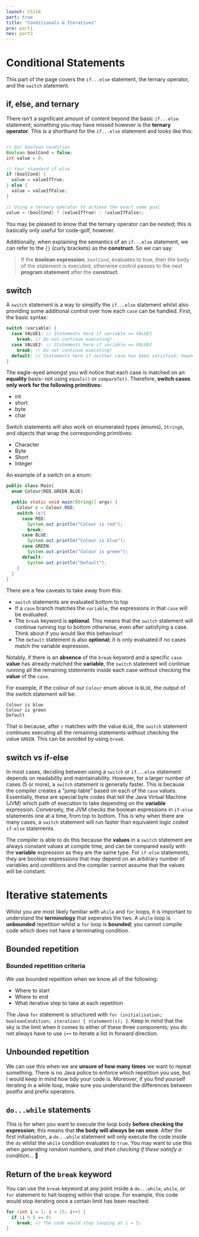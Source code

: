 ```yaml
---
layout: CS118
part: true
title: "Conditionals & Iteratives"
pre: part1
nex: part3
---
```


# Conditional Statements

This part of the page covers the `if...else` statement, the ternary operator, and the `switch` statement.

## if, else, and ternary

There isn't a significant amount of content beyond the basic `if...else` statement; something you may have missed however is the **ternary operator**. This is a shorthand for the `if...else` statement and looks like this:

```java

// Our boolean condition
Boolean boolCond = false;
int value = 0;

// Your standard if-else
if (boolCond) {
  value = valueIfTrue;
} else {
  value = valueIfFalse;
}

// Using a ternary operator to achieve the exact same goal
value = (boolCond) ? (valueIfTrue) : (valueIfFalse);
```

You may be pleased to know that the ternary operator can be nested; this is basically only useful for code-golf, however. 

Additionally, when explaining the semantics of an `if...else` statement, we can refer to the `{}` (curly brackets) as the **construct**. So we can say:

> If the **boolean expression**, `boolCond`, evaluates to true, then the body of the statement is executed, otherwise control passes to the next **program statement** after the **construct**.


## switch

A `switch` statement is a way to simplify the `if...else` statement whilst also providing some additional control over how each `case` can be handled. First, the basic syntax:
``` java
switch (variable) {
  case VALUE1: // Statements here if variable == VALUE1
    break; // Do not continue executing!
  case VALUE2: // Statements here if variable == VALUE2
    break; // Do not continue executing!
  default: // Statements here if neither case has been satisfied; however you can leave this blank.
}
```

The eagle-eyed amongst you will notice that each case is matched on an **equality** basis- not using `equals()` or `compareTo()`. Therefore, **switch cases only work for the following primitives:**
- int
- short
- byte
- char

Switch statements will also work on enumerated types (enums), `String`s, and objects that wrap the corresponding primitives:
- Character
- Byte
- Short
- Integer

An example of a switch on a enum:

```java
public class Main{
  enum Colour{RED,GREEN,BLUE}

  public static void main(String[] args) {
    Colour c = Colour.RED;
    switch (c){ 
      case RED:
        System.out.println("Colour is red");
        break;
      case BLUE:
        System.out.println("Colour is blue");
      case GREEN:
        System.out.println("Colour is green");
      default:
        System.out.println("Default");
    }
  }
}
```

There are a few caveats to take away from this:
- `switch` statements are evaluated bottom to top
- If a `case` branch matches the `variable`, the expressions in that `case` will be evaluated.
- The `break` keyword is **optional**. This means that the `switch` statement will continue running top to bottom otherwise, even after satisfying a case. Think about if you would like this behaviour!
- The `default` statement is also **optional**; it is only evaluated if no cases match the variable expression.

Notably, if there is an **absence** of the `break` keyword and a specific `case` **value** has already matched the **variable**, the `switch` statement will continue running all the remaining *statements* inside each case without checking the **value** of the `case`.

For example, if the colour of our `Colour` enum above is `BLUE`, the output of the switch statement will be:

```
Colour is blue
Colour is green
Default
```

That is because, after `c` matches with the value `BLUE`, the `switch` statement continues executing all the remaining statements without checking the value `GREEN`. This can be avoided by using `break`.

## switch vs if-else
In most cases, deciding between using a `switch` or `if...else` statement depends on readability and maintainability. However, for a larger number of cases (5 or more), a `switch` statement is generally faster. This is because the compiler creates a "jump table" based on each of the `case` values. Essentially, these are special byte codes that tell the Java Virtual Machine (JVM) which path of execution to take depending on the **variable** expression. Conversely, the JVM checks the boolean expressions in `if-else` statements one at a time, from top to bottom. This is why when there are many cases, a `switch` statement will run faster than equivalent logic coded `if-else` statements.

The compiler is able to do this because the **values** in a `switch` statement are always constant values at compile time, and can be compared easily with the **variable** expression as they are the same type. For `if-else` statements, they are boolean expressions that may depend on an arbitrary number of variables and conditions and the compiler cannot assume that the values will be constant. 

# Iterative statements

Whilst you are most likely familiar with `while` and `for` loops, it is important to understand the **terminology** that seperates the two. A `while` loop is **unbounded** repetition whilst a `for` loop is **bounded**; you cannot compile code which does not have a terminating condition.

## Bounded repetition

### Bounded repetition criteria
We use bounded repetition when we know all of the following:
- Where to start
- Where to end
- What iterative step to take at each repetition

The Java `for` statement is structured with `for (initialisation; booleanCondition; iteration) { statement(s); }`. Keep in mind that the sky is the limit when it comes to either of these three components; you do not always have to use `i++` to iterate a list in forward direction.

## Unbounded repetition

We can use this when we are **unsure of how many times** we want to repeat something. There is no Java police to enforce which repetition you use, but I would keep in mind how tidy your code is. Moreover, if you find yourself iterating in a while loop, make sure you understand the differences between postfix and prefix operators.

## `do...while` statements

This is for when you want to execute the loop body **before checking the expression**; this means that **the body will always be ran once**. After the first initialisation, a `do...while` statement will only execute the code inside the `do` whilst the `while` condition evaluates to `true`. You may want to use this when _generating random numbers, and then checking if these satisfy a condition..._ 🤖

## Return of the `break` keyword

You can use the `break` keyword at any point inside a `do...while`, `while`, or `for` statement to halt looping within that scope. For example, this code would stop iterating once a certain limit has been reached:

``` java
for (int i = 1; i < 15; i++) {
  if (i % 5 == 0) 
    break; // The code would stop looping at i = 5;
}
```
